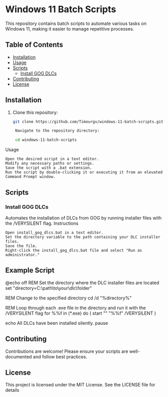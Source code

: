# Windows 11 Batch Scripts

This repository contains batch scripts to automate various tasks on Windows 11, making it easier to manage repetitive processes.

## Table of Contents

- [Installation](#installation)
- [Usage](#usage)
- [Scripts](#scripts)
  - [Install GOG DLCs](#install-gog-dlcs)
- [Contributing](#contributing)
- [License](#license)

## Installation

1. Clone this repository:
   ```sh
   git clone https://github.com/Timourgv/windows-11-batch-scripts.git

    Navigate to the repository directory:

    cd windows-11-batch-scripts

Usage

    Open the desired script in a text editor.
    Modify any necessary paths or settings.
    Save the script with a .bat extension.
    Run the script by double-clicking it or executing it from an elevated Command Prompt window.

## Scripts
### Install GOG DLCs

Automates the installation of DLCs from GOG by running installer files with the /VERYSILENT flag.
Instructions

    Open install_gog_dlcs.bat in a text editor.
    Set the directory variable to the path containing your DLC installer files.
    Save the file.
    Right-click the install_gog_dlcs.bat file and select "Run as administrator."

## Example Script

@echo off
REM Set the directory where the DLC installer files are located
set "directory=C:\path\to\your\dlc\folder"

REM Change to the specified directory
cd /d "%directory%"

REM Loop through each .exe file in the directory and run it with the /VERYSILENT flag
for %%f in (*.exe) do (
    start "" "%%f" /VERYSILENT
)

echo All DLCs have been installed silently.
pause

## Contributing

Contributions are welcome! Please ensure your scripts are well-documented and follow best practices.


## License

This project is licensed under the MIT License. See the LICENSE file for details

